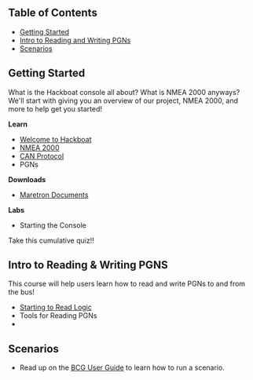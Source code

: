 ## Table of Contents

- [Getting Started](#getting-started)
- [Intro to Reading and Writing PGNs](#intro-to-reading--writing-pgns)
- [Scenarios](#scenarios)

## Getting Started
What is the Hackboat console all about? What is NMEA 2000 anyways? We'll start with giving you an overview of our project, NMEA 2000, and more to help get you started!

**Learn**
- [Welcome to Hackboat](https://github.com/diopausar/Hackboat/tree/main/Lessons/Getting%20Started/Welcome%20to%20Hackboat)
- [NMEA 2000](https://github.com/diopausar/Hackboat/blob/main/Lessons/Getting%20Started/NMEA%202000/README.md)
- [CAN Protocol](https://github.com/diopausar/Hackboat/tree/main/Lessons/Getting%20Started/CAN%20Protocol)
- PGNs

**Downloads**
- [Maretron Documents](https://minhaskamal.github.io/DownGit/#/home?url=https://github.com/diopausar/Hackboat/blob/main/Maretron%20Resources/menu.html)

**Labs**
- Starting the Console
 
Take this cumulative quiz!!

## Intro to Reading & Writing PGNS
This course will help users learn how to read and write PGNs to and from the bus!
- [Starting to Read Logic](https://github.com/diopausar/Hackboat/blob/main/Lessons/Intro%20to%20Reading%20&%20Writing%20PGNS/Starting%20to%20Read%20Logic/README.md)
- Tools for Reading PGNs
- 
## Scenarios
- Read up on the [BCG User Guide](https://github.com/diopausar/Hackboat/blob/057d83b9c1d2bdb4273eb9628e47707de199ea7e/BCG%20Info/BCG%20User%20Guide.pdf) to learn how to run a scenario.
